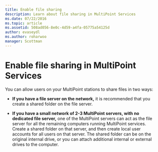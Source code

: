 ```yaml
---
title: Enable file sharing
description: Learn about file sharing in MultiPoint Services
ms.date: 07/22/2016
ms.topic: article
ms.assetid: 508ad056-8e0c-4d59-a4fa-05775a54125d
author: evaseydl
ms.author: roharwoo
manager: Scottman
---
```

# Enable file sharing in MultiPoint Services
You can allow users on your MultiPoint stations to share files in two ways:

-   **If you have a file server on the network,** it is recommended that you create a shared folder on the file server.

-   **If you have a small network of 2-3 MultiPoint servers, with no dedicated file server,** one of the MultiPoint servers can act as the file server for all the remaining computers running MultiPoint services. Create a shared folder on that server, and then create local user accounts for all users on that server. The shared folder can be on the original internal drive, or you can attach additional internal or external drives to the computer.


